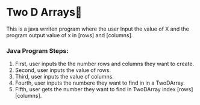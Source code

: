 <h1 >Two D Arrays💢</h1>

This is a java wrriten program where the user
Input the value of X and the program output value of x in [rows] and [columns].

<h3>Java Program Steps: </h3>

 1. First, user inputs the the number rows and columns they want to create.
 2. Second, user inputs the value of rows.
 3. Third, user inputs the value of columns.
 4. Fourth, user inputs the numbere they want to find in in a TwoDArray.
 5. Fifth, user gets the number they want to find in TwoDArray index [rows][columns].

